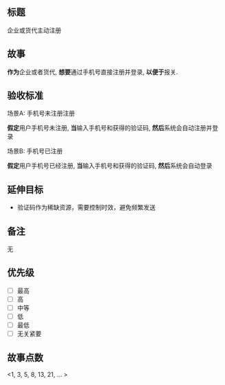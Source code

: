 标题
---
企业或货代主动注册

故事
---
**作为**企业或者货代, 
**想要**通过手机号直接注册并登录, 
**以便于**报关.

验收标准
------
场景A: 手机号未注册注册

**假定**用户手机号未注册, 
**当**输入手机号和获得的验证码, 
**然后**系统会自动注册并登录

场景B: 手机号已注册

**假定**用户手机号已经注册, 
**当**输入手机号和获得的验证码, 
**然后**系统会自动登录

延伸目标
------
- 验证码作为稀缺资源，需要控制时效，避免频繁发送

备注
---
无

优先级 
-----
- [ ] 最高 
- [ ] 高
- [ ] 中等
- [ ] 低
- [ ] 最低
- [ ] 无关紧要

故事点数
------------
<1, 3, 5, 8, 13, 21, ... >
